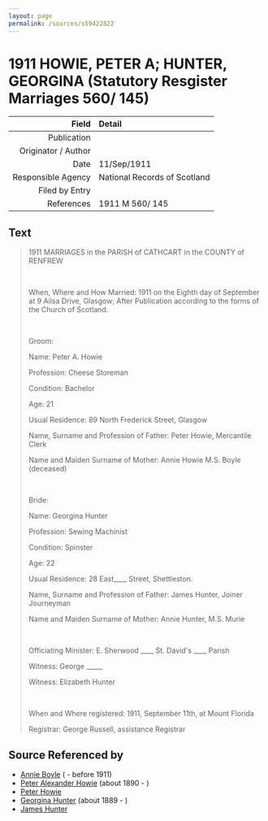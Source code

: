 ```yaml
---
layout: page
permalink: /sources/s59422822
---
```


# 1911 HOWIE, PETER A; HUNTER, GEORGINA (Statutory Resgister Marriages 560/ 145)

Field | Detail
---:|:---
Publication | 
Originator / Author | 
Date | 11/Sep/1911
Responsible Agency | National Records of Scotland
Filed by Entry | 
References | 1911 M 560/ 145

## Text

> 1911 MARRIAGES in the PARISH of CATHCART in the COUNTY of RENFREW
>
> <br/>
>
> When, Where and How Married: 1911 on the Eighth day of September at 9 Ailsa Drive, Glasgow; After Publication according to the forms of the Church of Scotland.
>
> <br/>
>
> Groom:
>
> Name: Peter A. Howie
>
> Profession: Cheese Storeman
>
> Condition: Bachelor
>
> Age: 21
>
> Usual Residence: 89 North Frederick Street, Glasgow
>
> Name, Surname and Profession of Father: Peter Howie, Mercantile Clerk
>
> Name and Maiden Surname of Mother: Annie Howie M.S. Boyle (deceased)
>
> <br/>
>
> Bride:
>
> Name: Georgina Hunter
>
> Profession: Sewing Machinist
>
> Condition: Spinster
>
> Age: 22
>
> Usual Residence: 28 East____ Street, Shettleston.
>
> Name, Surname and Profession of Father: James Hunter, Joiner Journeyman
>
> Name and Maiden Surname of Mother: Annie Hunter, M.S. Murie
>
> <br/>
>
> Officiating Minister: E. Sherwood ____ St. David's ____ Parish
>
> Witness: George _____
>
> Witness: Elizabeth Hunter
>
> <br/>
>
> When and Where registered: 1911, September 11th, at Mount Florida
>
> Registrar: George Russell, assistance Registrar
>

## Source Referenced by

* [Annie Boyle](../people/@30556026@-annie-boyle-b-d1911.md) ( - before 1911)
* [Peter Alexander Howie](../people/@60521938@-peter-alexander-howie-b1890-d.md) (about 1890 - )
* [Peter Howie](../people/@19655531@-peter-howie-b-d.md)
* [Georgina Hunter](../people/@69291286@-georgina-hunter-b1889-d.md) (about 1889 - )
* [James Hunter](../people/@13263378@-james-hunter-b-d.md)
